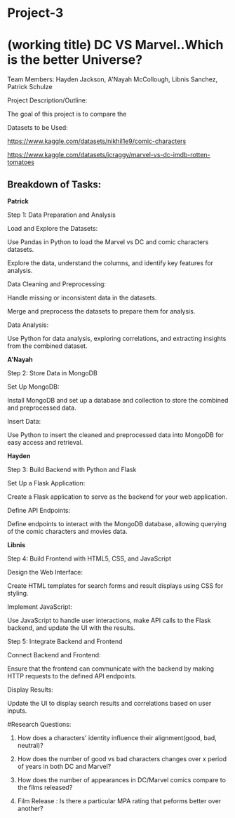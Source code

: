 # Project-3
# (working title) DC VS Marvel..Which is the better Universe? 
Team Members: Hayden Jackson, A'Nayah McCollough, Libnis Sanchez, Patrick Schulze

Project Description/Outline:

The goal of this project is to compare the 


Datasets to be Used:

https://www.kaggle.com/datasets/nikhil1e9/comic-characters

https://www.kaggle.com/datasets/jcraggy/marvel-vs-dc-imdb-rotten-tomatoes


Breakdown of Tasks:
--------------------

**Patrick**

Step 1: Data Preparation and Analysis

Load and Explore the Datasets:

Use Pandas in Python to load the Marvel vs DC and comic characters datasets.

Explore the data, understand the columns, and identify key features for analysis.

Data Cleaning and Preprocessing:

Handle missing or inconsistent data in the datasets.

Merge and preprocess the datasets to prepare them for analysis.

Data Analysis:

Use Python for data analysis, exploring correlations, and extracting insights from the combined dataset.

**A'Nayah**

Step 2: Store Data in MongoDB

Set Up MongoDB:

Install MongoDB and set up a database and collection to store the combined and preprocessed data.

Insert Data:

Use Python to insert the cleaned and preprocessed data into MongoDB for easy access and retrieval.

**Hayden**

Step 3: Build Backend with Python and Flask

Set Up a Flask Application:

Create a Flask application to serve as the backend for your web application.

Define API Endpoints:

Define endpoints to interact with the MongoDB database, allowing querying of the comic characters and movies data.

**Libnis**

Step 4: Build Frontend with HTML5, CSS, and JavaScript

Design the Web Interface:

Create HTML templates for search forms and result displays using CSS for styling.

Implement JavaScript:

Use JavaScript to handle user interactions, make API calls to the Flask backend, and update the UI with the results.

Step 5: Integrate Backend and Frontend

Connect Backend and Frontend:

Ensure that the frontend can communicate with the backend by making HTTP requests to the defined API endpoints.

Display Results:

Update the UI to display search results and correlations based on user inputs.

#Research Questions: 

1. How does a characters' identity influence their alignment(good, bad, neutral)?

2.   How does the number of good vs bad characters changes over x period of years in both DC and Marvel?

3.   How does the number of appearances in  DC/Marvel comics compare to the films released?

4.   Film Release : Is there a particular MPA rating that peforms better over another?  
